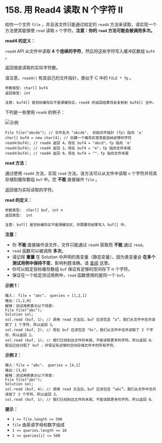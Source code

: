 # 158. 用 Read4 读取 N 个字符 II

给你一个文件 `file` ，并且该文件只能通过给定的 `read4` 方法来读取，请实现一个方法使其能够使 `read` 读取 `n` 个字符。**注意：你的** **`read` 方法可能会被调用多次。**

**read4 的定义：**

`read4` API 从文件中读取 **4 个连续的字符**，然后将这些字符写入缓冲区数组 `buf4` 。

返回值是读取的实际字符数。

请注意，`read4()` 有其自己的文件指针，类似于 C 中的 `FILE * fp` 。

```()
参数类型: char[] buf4
返回类型: int

注意: buf4[] 是目标缓存区不是源缓存区，read4 的返回结果将会复制到 buf4[] 当中。
```

下列是一些使用 `read4` 的例子：

![示例](https://assets.leetcode.com/uploads/2020/07/01/157_example.png)

```()
File file("abcde"); // 文件名为 "abcde"， 初始文件指针 (fp) 指向 'a' 
char[] buf4 = new char[4]; // 创建一个缓存区使其能容纳足够的字符
read4(buf4); // read4 返回 4。现在 buf4 = "abcd"，fp 指向 'e'
read4(buf4); // read4 返回 1。现在 buf4 = "e"，fp 指向文件末尾
read4(buf4); // read4 返回 0。现在 buf4 = ""，fp 指向文件末尾
```

**read 方法：**

通过使用 `read4` 方法，实现 `read` 方法。该方法可以从文件中读取 `n` 个字符并将其存储到缓存数组 `buf` 中。您 **不能** 直接操作 `file` 。

返回值为实际读取的字符。

**read 的定义：**

```()
参数类型:  char[] buf, int n
返回类型:  int

注意: buf[] 是目标缓存区不是源缓存区，你需要将结果写入 buf[] 中。
```

**注意：**

- 你 **不能** 直接操作该文件，文件只能通过 `read4` 获取而 **不能** 通过 `read`。
- `read` 函数可以被调用 **多次**。
- 请记得 **重置** 在 Solution 中声明的类变量（静态变量），因为类变量会 **在多个测试用例中保持不变**，影响判题准确。请 [查阅](https://support.leetcode-cn.com/hc/kb/section/1071534/) 这里。
- 你可以假定目标缓存数组 `buf` 保证有足够的空间存下 n 个字符。
- 保证在一个给定测试用例中，`read` 函数使用的是同一个 `buf`。

**示例 1：**

```()
输入： file = "abc"， queries = [1,2,1]
输出：[1,2,0]
解释：测试用例表示以下场景:
File file("abc");
Solution sol;
sol.read (buf, 1); // 调用 read 方法后，buf 应该包含 “a”。我们从文件中总共读取了 1 个字符，所以返回 1。
sol.read (buf, 2); // 现在 buf 应该包含 "bc"。我们从文件中总共读取了 2 个字符，所以返回 2。
sol.read (buf, 1); // 我们已经到达文件的末尾，不能读取更多的字符。所以返回 0。
假设已经分配了 buf ，并保证有足够的空间存储文件中的所有字符。
```

**示例 2：**

```()
输入：file = "abc"， queries = [4,1]
输出：[3,0]
解释：测试用例表示以下场景:
File file("abc");
Solution sol;
sol.read (buf, 4); // 调用 read 方法后，buf 应该包含 “abc”。我们从文件中总共读取了 3 个字符，所以返回 3。
sol.read (buf, 1); // 我们已经到达文件的末尾，不能读取更多的字符。所以返回 0。
```

**提示：**

- `1 <= file.length <= 500`
- `file` 由英语字母和数字组成
- `1 <= queries.length <= 10`
- `1 <= queries[i] <= 500`
